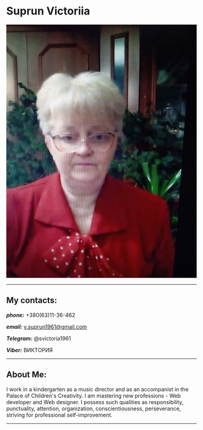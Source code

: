 # Suprun Victoriia
![my photo](./img/my-photo.jpg)

---
## My contacts:
***phone:*** +380(63)11-36-462

***email:*** v.suprun1961@gmail.com

***Telegram:*** @svictoria1961

***Viber:*** ВИКТОРИЯ


---
## About Me:
I work in a kindergarten as a music director and as an accompanist in the Palace of Children's Creativity.
I am mastering new professions - Web developer and Web designer. I possess such qualities as responsibility, punctuality, attention, organization, conscientiousness, perseverance, striving for professional self-improvement.


---
























































